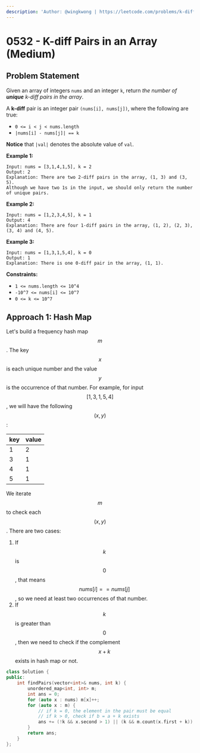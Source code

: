 ```yaml
---
description: 'Author: @wingkwong | https://leetcode.com/problems/k-diff-pairs-in-an-array/'
---
```


# 0532 - K-diff Pairs in an Array (Medium)

## Problem Statement

Given an array of integers `nums` and an integer `k`, return _the number of **unique** k-diff pairs in the array_.

A **k-diff** pair is an integer pair `(nums[i], nums[j])`, where the following are true:

* `0 <= i < j < nums.length`
* `|nums[i] - nums[j]| == k`

**Notice** that `|val|` denotes the absolute value of `val`.&#x20;

**Example 1:**

```
Input: nums = [3,1,4,1,5], k = 2
Output: 2
Explanation: There are two 2-diff pairs in the array, (1, 3) and (3, 5).
Although we have two 1s in the input, we should only return the number of unique pairs.
```

**Example 2:**

```
Input: nums = [1,2,3,4,5], k = 1
Output: 4
Explanation: There are four 1-diff pairs in the array, (1, 2), (2, 3), (3, 4) and (4, 5).
```

**Example 3:**

```
Input: nums = [1,3,1,5,4], k = 0
Output: 1
Explanation: There is one 0-diff pair in the array, (1, 1).
```

**Constraints:**

* `1 <= nums.length <= 10^4`
* `-10^7 <= nums[i] <= 10^7`
* `0 <= k <= 10^7`

## Approach 1: Hash Map

Let's build a frequency hash map $$m$$. The key $$x$$ is each unique number and the value $$y$$ is the occurrence of that number. For example, for input $$[1,3,1,5,4]$$, we will have the following $$(x, y)$$:&#x20;

| key | value |
| --- | ----- |
| 1   | 2     |
| 3   | 1     |
| 4   | 1     |
| 5   | 1     |

We iterate $$m$$ to check each $$(x, y)$$. There are two cases:

1. If $$k$$ is $$0$$, that means $$nums[i] == nums[j]$$, so we need at least two occurrences of that number.
2. If $$k$$is greater than $$0$$, then we need to check if the complement $$x + k$$ exists in hash map or not.

```cpp
class Solution {
public:
    int findPairs(vector<int>& nums, int k) {
        unordered_map<int, int> m;
        int ans = 0;
        for (auto x : nums) m[x]++;
        for (auto x : m) {
            // if k = 0, the element in the pair must be equal
            // if k > 0, check if b = a + k exists
            ans += (!k && x.second > 1) || (k && m.count(x.first + k));
        }
        return ans;
    }
};
```
